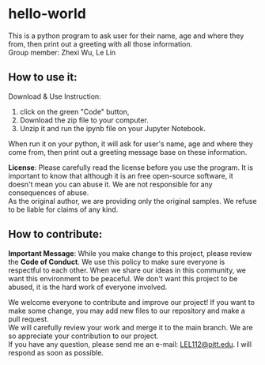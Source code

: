 # hello-world
This is a python program to ask user for their name, age and where they from, then print out a greeting with all those information.  
Group member: Zhexi Wu, Le Lin


## How to use it:
Download & Use Instruction:
1. click on the green "Code" button, 
2. Download the zip file to your computer. 
3. Unzip it and run the ipynb file on your Jupyter Notebook.

When run it on your python, it will ask for user's name, age and where they come from, then print out a greeting message base on these information.  

__License__: Please carefully read the license before you use the program. It is important to know that although it is an free open-source software, it doesn't mean you can abuse it. We are not responsible for any consequences of abuse.  
As the original author, we are providing only the original samples. We refuse to be liable for claims of any kind.
  
  
## How to contribute:  
__Important Message__: While you make change to this project, please review the __Code of Conduct__. We use this policy to make sure everyone is respectful to each other. When we share our ideas in this community, we want this environment to be peaceful. We don't want this project to be abused, it is the hard work of everyone involved.  

We welcome everyone to contribute and improve our project! If you want to make some change, you may add new files to our repository and make a pull request.  
We will carefully review your work and merge it to the main branch. We are so appreciate your contribution to our project.  
If you have any question, please send me an e-mail: LEL112@pitt.edu. I will respond as soon as possible.
